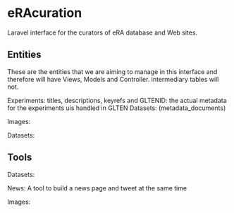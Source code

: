 # eRAcuration
Laravel interface for the curators of eRA database and Web sites. 

## Entities

These are the entities that we are aiming to manage in this interface and therefore will have Views, Models and Controller. intermediary tables will not.

Experiments: titles, descriptions, keyrefs and GLTENID: the actual metadata for the experiments uis handled in GLTEN
Datasets: (metadata_documents)

Images: 



Datasets: 

## Tools

Datasets: 

News: A tool to build a news page and tweet at the same time

Images: 

